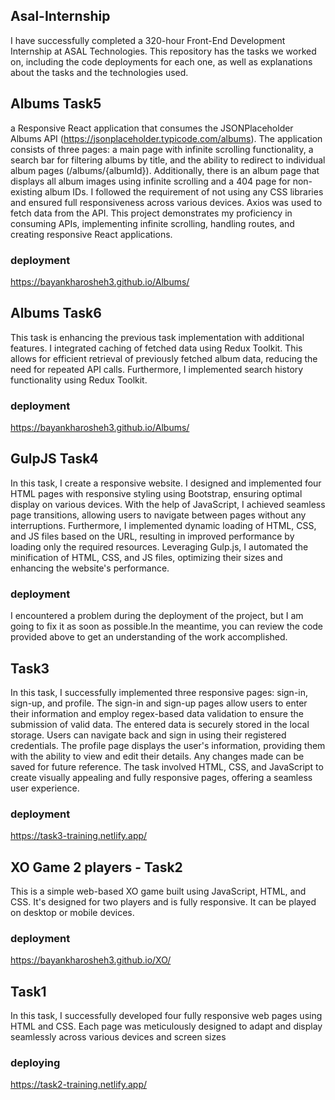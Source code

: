 ## Asal-Internship
I have successfully completed a 320-hour Front-End Development Internship at ASAL Technologies. This repository has the tasks we worked on, including the code deployments for each one, as well as explanations about the tasks and the technologies used.



## Albums Task5
a Responsive React application that consumes the JSONPlaceholder Albums API (https://jsonplaceholder.typicode.com/albums). The application consists of three pages: a main page with infinite scrolling functionality, a search bar for filtering albums by title, and the ability to redirect to individual album pages (/albums/{albumId}). Additionally, there is an album page that displays all album images using infinite scrolling and a 404 page for non-existing album IDs. I followed the requirement of not using any CSS libraries and ensured full responsiveness across various devices. Axios was used to fetch data from the API. This project demonstrates my proficiency in consuming APIs, implementing infinite scrolling, handling routes, and creating responsive React applications.

### deployment
https://bayankharosheh3.github.io/Albums/



## Albums Task6
This task is enhancing the previous task implementation with additional features. I integrated caching of fetched data using Redux Toolkit. This allows for efficient retrieval of previously fetched album data, reducing the need for repeated API calls. Furthermore, I implemented search history functionality using Redux Toolkit.

### deployment
https://bayankharosheh3.github.io/Albums/



## GulpJS Task4
In this task, I create a responsive website. I designed and implemented four HTML pages with responsive styling using Bootstrap, ensuring optimal display on various devices. With the help of JavaScript, I achieved seamless page transitions, allowing users to navigate between pages without any interruptions. Furthermore, I implemented dynamic loading of HTML, CSS, and JS files based on the URL, resulting in improved performance by loading only the required resources. Leveraging Gulp.js, I automated the minification of HTML, CSS, and JS files, optimizing their sizes and enhancing the website's performance.

### deployment
I encountered a problem during the deployment of the project, but I am going to fix it as soon as possible.In the meantime, you can review the code provided above to get an understanding of the work accomplished.



## Task3 
In this task, I successfully implemented three responsive pages: sign-in, sign-up, and profile. The sign-in and sign-up pages allow users to enter their information and employ regex-based data validation to ensure the submission of valid data. The entered data is securely stored in the local storage. Users can navigate back and sign in using their registered credentials. The profile page displays the user's information, providing them with the ability to view and edit their details. Any changes made can be saved for future reference. The task involved HTML, CSS, and JavaScript to create visually appealing and fully responsive pages, offering a seamless user experience.

### deployment
https://task3-training.netlify.app/



## XO Game 2 players - Task2
This is a simple web-based XO game built using JavaScript, HTML, and CSS. It's designed for two players and is fully responsive. It can be played on desktop or mobile devices.

### deployment
https://bayankharosheh3.github.io/XO/



## Task1
In this task, I successfully developed four fully responsive web pages using HTML and CSS. Each page was meticulously designed to adapt and display seamlessly across various devices and screen sizes

### deploying
https://task2-training.netlify.app/

